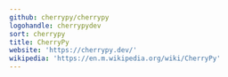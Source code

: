 ```yaml
---
github: cherrypy/cherrypy
logohandle: cherrypydev
sort: cherrypy
title: CherryPy
website: 'https://cherrypy.dev/'
wikipedia: 'https://en.m.wikipedia.org/wiki/CherryPy'
---
```

